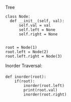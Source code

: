 Tree

    class Node:
      def __init__(self, val):
          self.val = val
          self.left = None
          self.right = None
      

    root = Node(1)
    root.left = Node(2)
    root.left.right = Node(3)

Inorder Traversal:

####
    def inorder(root):
        if(root):
            inorder(root.left)
            print(root.val)
            inorder(root.right)
        
